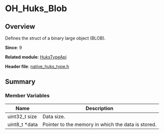 # OH_Huks_Blob

<!--Kit: Universal Keystore Kit-->
<!--Subsystem: Security-->
<!--Owner: @wutiantian-gitee-->
<!--Designer: @HighLowWorld-->
<!--Tester: @wxy1234564846-->
<!--Adviser: @zengyawen-->

## Overview

Defines the struct of a binary large object (BLOB).

**Since**: 9

**Related module:** [HuksTypeApi](capi-hukstypeapi.md)

**Header file**: [native_huks_type.h](capi-native-huks-type-h.md)

## Summary

### Member Variables

| Name| Description|
| -- | -- |
| uint32_t size | Data size.|
| uint8_t *data | Pointer to the memory in which the data is stored.|
